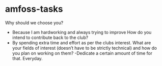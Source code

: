 # amfoss-tasks
Why should we choose you?
- Because I am hardworking and always trying to improve
How do you intend to contribute back to the club?
- By spending extra time and effort as per the clubs interest. 
What are your fields of interest (doesn’t have to be strictly technical) and how do you plan on working on them?
-Dedicate a certain amount of time for that. Everyday. 
